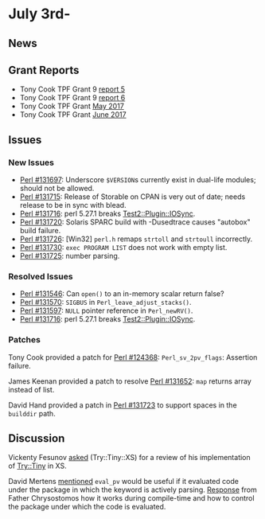 # July 3rd-

## News

## Grant Reports

* Tony Cook TPF Grant 9
  [report 5](http://nntp.perl.org/group/perl.perl5.porters/245383)
* Tony Cook TPF Grant 9
  [report 6](http://nntp.perl.org/group/perl.perl5.porters/245384)
* Tony Cook TPF Grant
  [May 2017](http://nntp.perl.org/group/perl.perl5.porters/245385)
* Tony Cook TPF Grant
  [June 2017](http://nntp.perl.org/group/perl.perl5.porters/245386)

## Issues

### New Issues

* [Perl #131697](http://rt.perl.org/Ticket/Display.html?id=131697):
  Underscore `$VERSION`s currently exist in dual-life modules; should
  not be allowed.
* [Perl #131715](http://rt.perl.org/Ticket/Display.html?id=131715):
  Release of Storable on CPAN is very out of date; needs release to be
  in sync with blead.
* [Perl #131716](http://rt.perl.org/Ticket/Display.html?id=131716):
  perl 5.27.1 breaks
  [Test2::Plugin::IOSync](http://metacpan.org/pod/Test2::Plugin::IOSync).
* [Perl #131720](http://rt.perl.org/Ticket/Display.html?id=131720):
  Solaris SPARC build with -Dusedtrace causes "autobox" build failure.
* [Perl #131726](http://rt.perl.org/Ticket/Display.html?id=131726):
  [Win32] `perl.h` remaps `strtoll` and `strtoull` incorrectly.
* [Perl #131730](http://rt.perl.org/Ticket/Display.html?id=131730):
  `exec PROGRAM LIST` does not work with empty list.
* [Perl #131725](http://rt.perl.org/Ticket/Display.html?id=131725):
  number parsing.

### Resolved Issues

* [Perl #131546](http://rt.perl.org/Ticket/Display.html?id=131546): Can
  `open()` to an in-memory scalar return false?
* [Perl #131570](http://rt.perl.org/Ticket/Display.html?id=131570):
  `SIGBUS` in `Perl_leave_adjust_stacks()`.
* [Perl #131597](http://rt.perl.org/Ticket/Display.html?id=131597):
  `NULL` pointer reference in `Perl_newRV()`.
* [Perl #131716](http://rt.perl.org/Ticket/Display.html?id=131716):
  perl 5.27.1 breaks
  [Test2::Plugin::IOSync](http://metacpan.org/pod/Test2::Plugin::IOSync).

### Patches

Tony Cook provided a patch for
[Perl #124368](http://rt.perl.org/Ticket/Display.html?id=124368):
`Perl_sv_2pv_flags`: Assertion failure.

James Keenan provided a patch to resolve
[Perl #131652](http://rt.perl.org/Ticket/Display.html?id=131652): `map`
returns array instead of list.

David Hand provided a patch in
[Perl #131723](http://rt.perl.org/Ticket/Display.html?id=131723)
to support spaces in the `builddir` path.

## Discussion

Vickenty Fesunov
[asked](http://nntp.perl.org/group/perl.perl5.porters/245387)
(Try::Tiny::XS) for a review of his implementation of
[Try::Tiny](http://metacpan.org/pod/Try::Tiny) in
XS.

David Mertens
[mentioned](http://nntp.perl.org/group/perl.perl5.porters/245381)
`eval_pv` would be useful if it evaluated code under
the package in which the keyword is actively parsing.
[Response](http://nntp.perl.org/group/perl.perl5.porters/245382)
from Father Chrysostomos how it works during compile-time and how to
control the package under which the code is evaluated.
